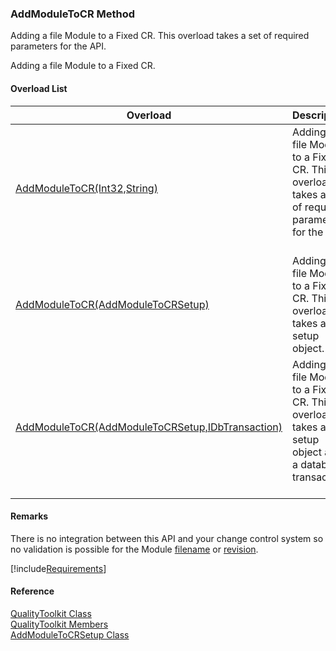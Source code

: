 ﻿### AddModuleToCR Method

Adding a file Module to a Fixed CR. This overload takes a set of required parameters for the API.

Adding a file Module to a Fixed CR.

#### Overload List

| Overload | Description |
| --- | --- |
| [AddModuleToCR(Int32,String)](FChoice.Toolkits.Clarify~FChoice.Toolkits.Clarify.Quality.QualityToolkit~AddModuleToCR(Int32,String).md) | Adding a file Module to a Fixed CR. This overload takes a set of required parameters for the API.   |
| [AddModuleToCR(AddModuleToCRSetup)](FChoice.Toolkits.Clarify~FChoice.Toolkits.Clarify.Quality.QualityToolkit~AddModuleToCR(AddModuleToCRSetup).md) | Adding a file Module to a Fixed CR. This overload takes a setup object.   |
| [AddModuleToCR(AddModuleToCRSetup,IDbTransaction)](FChoice.Toolkits.Clarify~FChoice.Toolkits.Clarify.Quality.QualityToolkit~AddModuleToCR(AddModuleToCRSetup,IDbTransaction).md) | Adding a file Module to a Fixed CR. This overload takes a setup object and a database transaction.   |

#### Remarks

There is no integration between this API and your change control system so no validation is possible for the Module [filename](FChoice.Toolkits.Clarify~FChoice.Toolkits.Clarify.Quality.AddModuleToCRSetup~FileName.md) or [revision](FChoice.Toolkits.Clarify~FChoice.Toolkits.Clarify.Quality.AddModuleToCRSetup~FileRevision.md).

[!include[Requirements](../partials/requirements.md)]



#### Reference

[QualityToolkit Class](FChoice.Toolkits.Clarify~FChoice.Toolkits.Clarify.Quality.QualityToolkit.md)  
[QualityToolkit Members](FChoice.Toolkits.Clarify~FChoice.Toolkits.Clarify.Quality.QualityToolkit_members.md)  
[AddModuleToCRSetup Class](FChoice.Toolkits.Clarify~FChoice.Toolkits.Clarify.Quality.AddModuleToCRSetup.md)